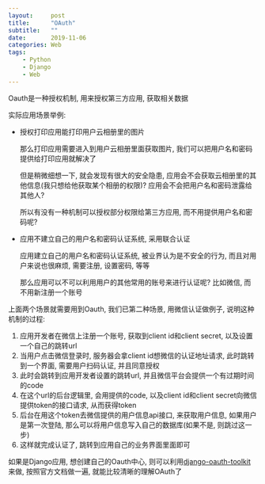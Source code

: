 ```yaml
---
layout:     post
title:      "OAuth"
subtitle:   ""
date:       2019-11-06
categories: Web
tags:
    - Python
    - Django
    - Web
---
```


Oauth是一种授权机制, 用来授权第三方应用, 获取相关数据

实际应用场景举例:

- 授权打印应用能打印用户云相册里的图片

  那么打印应用需要进入到用户云相册里面获取图片, 我们可以把用户名和密码提供给打印应用就解决了

  但是稍微细想一下, 就会发现有很大的安全隐患, 应用会不会获取云相册里的其他信息(我只想给他获取某个相册的权限)? 应用会不会把用户名和密码泄露给其他人?

  所以有没有一种机制可以授权部分权限给第三方应用, 而不用提供用户名和密码呢?

- 应用不建立自己的用户名和密码认证系统, 采用联合认证

  应用建立自己的用户名和密码认证系统, 被业界认为是不安全的行为, 而且对用户来说也很麻烦, 需要注册, 设置密码, 等等

  那么应用可以不可以利用用户的其他常用的账号来进行认证呢? 比如微信, 而不用新注册一个账号

上面两个场景就需要用到Oauth, 我们已第二种场景, 用微信认证做例子, 说明这种机制的过程:

1. 应用开发者在微信上注册一个账号, 获取到client id和client secret, 以及设置一个自己的跳转url
2. 当用户点击微信登录时, 服务器会拿client id想微信的认证地址请求, 此时跳转到一个界面, 需要用户扫码认证, 并且同意授权
3. 此时会跳转到应用开发者设置的跳转url, 并且微信平台会提供一个有过期时间的code
4. 在这个url的后台逻辑里, 会用提供的code, 以及client id和client secret向微信提供token的接口请求, 从而获得token
5. 后台在用这个token去微信提供的用户信息api接口, 来获取用户信息, 如果用户是第一次登陆, 那么可以将用户信息写入自己的数据库(如果不是, 则跳过这一步)
6. 这样就完成认证了, 跳转到应用自己的业务界面里面即可

如果是Django应用, 想创建自己的Oauth中心, 则可以利用[django-oauth-toolkit](https://django-oauth-toolkit.readthedocs.io/en/latest/index.html)来做, 按照官方文档做一遍, 就能比较清晰的理解OAuth了
